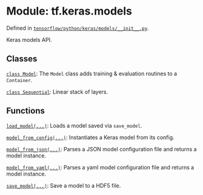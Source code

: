 <div itemscope itemtype="http://developers.google.com/ReferenceObject">
<meta itemprop="name" content="tf.keras.models" />
</div>

# Module: tf.keras.models



Defined in [`tensorflow/python/keras/models/__init__.py`](https://www.tensorflow.org/code/tensorflow/python/keras/models/__init__.py).

Keras models API.

## Classes

[`class Model`](../../tf/keras/models/Model.md): The `Model` class adds training & evaluation routines to a `Container`.

[`class Sequential`](../../tf/keras/models/Sequential.md): Linear stack of layers.

## Functions

[`load_model(...)`](../../tf/keras/models/load_model.md): Loads a model saved via `save_model`.

[`model_from_config(...)`](../../tf/keras/models/model_from_config.md): Instantiates a Keras model from its config.

[`model_from_json(...)`](../../tf/keras/models/model_from_json.md): Parses a JSON model configuration file and returns a model instance.

[`model_from_yaml(...)`](../../tf/keras/models/model_from_yaml.md): Parses a yaml model configuration file and returns a model instance.

[`save_model(...)`](../../tf/keras/models/save_model.md): Save a model to a HDF5 file.

